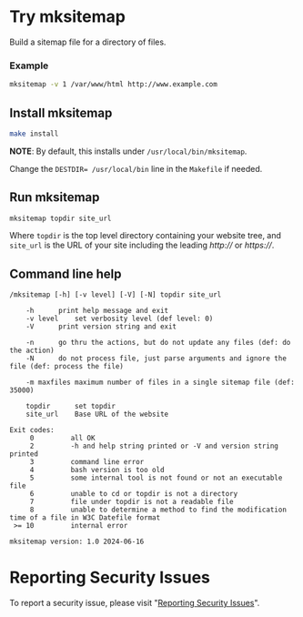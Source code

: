 # Try mksitemap

Build a sitemap file for a directory of files.


### Example

```sh
mksitemap -v 1 /var/www/html http://www.example.com
```


## Install mksitemap

```sh
make install
```

**NOTE**: By default, this installs under `/usr/local/bin/mksitemap`.

Change the `DESTDIR= /usr/local/bin` line in the `Makefile` if needed.


## Run mksitemap

```sh
mksitemap topdir site_url
```

Where `topdir` is the top level directory containing your website tree,
and `site_url` is the URL of your site including the leading _http://_ or _https://_.


## Command line help

```
/mksitemap [-h] [-v level] [-V] [-N] topdir site_url

	-h		print help message and exit
	-v level	set verbosity level (def level: 0)
	-V		print version string and exit

	-n		go thru the actions, but do not update any files (def: do the action)
	-N		do not process file, just parse arguments and ignore the file (def: process the file)

	-m maxfiles	maximum number of files in a single sitemap file (def: 35000)

	topdir		set topdir
	site_url	Base URL of the website

Exit codes:
     0         all OK
     2         -h and help string printed or -V and version string printed
     3         command line error
     4         bash version is too old
     5	       some internal tool is not found or not an executable file
     6	       unable to cd or topdir is not a directory
     7	       file under topdir is not a readable file
     8	       unable to determine a method to find the modification time of a file in W3C Datefile format
 >= 10         internal error

mksitemap version: 1.0 2024-06-16
```


# Reporting Security Issues

To report a security issue, please visit "[Reporting Security Issues](https://github.com/lcn1/mksitemap/security/policy)".

